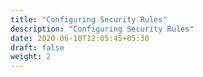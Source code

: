 ```yaml
---
title: "Configuring Security Rules"
description: "Configuring Security Rules"
date: 2020-06-18T12:05:45+05:30
draft: false
weight: 2
---
```


